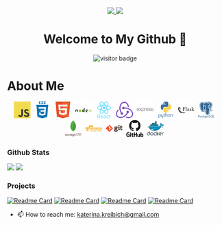        
<div align='center'>
 <a href="https://www.linkedin.com/in/katerina-kreibich-7a79a251/">
   <img src="https://img.shields.io/badge/LinkedIn-blue?style=for-the-badge&logo=linkedin&logoColor=white">
 </img>
 </a>
 <a href="https://angel.co/u/code-rina">
   <img src=https://img.shields.io/badge/AngelList-%23D4D4D4.svg?style=for-the-badge&logo=AngelList&logoColor=black>
 </img>
 </a>
  
 <h1>Welcome to My Github 👋 </h1>
 
 ![visitor badge](https://visitor-badge.glitch.me/badge?page_id=code-rina.visitor-badge)
 
</div>

<div>
            <h1>About Me </h1>
            </div>

 <div align='center'>
   <img src="https://github.com/devicons/devicon/blob/master/icons/javascript/javascript-original.svg" title="JavaScript" alt="JavaScript" width="40" height="40"/>&nbsp;
  <img src="https://github.com/devicons/devicon/blob/master/icons/css3/css3-plain-wordmark.svg"  title="CSS3" alt="CSS" width="40" height="40"/>&nbsp;
  <img src="https://github.com/devicons/devicon/blob/master/icons/html5/html5-original.svg" title="HTML5" alt="HTML" width="40" height="40"/>&nbsp;           
  <img src="https://github.com/devicons/devicon/blob/master/icons/nodejs/nodejs-original-wordmark.svg" title="NodeJS" alt="NodeJS" width="40" height="40"/>&nbsp;
  <img src="https://github.com/devicons/devicon/blob/master/icons/react/react-original-wordmark.svg" title="React" alt="React" width="40" height="40"/>&nbsp;
  <img src="https://github.com/devicons/devicon/blob/master/icons/redux/redux-original.svg" title="Redux" alt="Redux " width="40" height="40"/>&nbsp;
  <img src="https://github.com/devicons/devicon/blob/master/icons/express/express-original-wordmark.svg" title="Express" alt="Express " width="40" height="40"/>&nbsp;
  <img src="https://github.com/devicons/devicon/blob/master/icons/python/python-original-wordmark.svg" title="Python" alt="Python" width="40" height="40"/>&nbsp;
  <img src="https://github.com/devicons/devicon/blob/master/icons/flask/flask-original-wordmark.svg" title="Flask" alt="Flask" width="40" height="40"/>&nbsp;        
  <img src="https://github.com/devicons/devicon/blob/master/icons/postgresql/postgresql-plain-wordmark.svg" title="PSQL" alt="PSQL" width="40" height="40"/>&nbsp;
  <img src="https://github.com/devicons/devicon/blob/master/icons/mongodb/mongodb-original-wordmark.svg" title="Mongodb" alt="mongodb" width="40" height="40"/>&nbsp;     <img src="https://github.com/devicons/devicon/blob/master/icons/amazonwebservices/amazonwebservices-plain-wordmark.svg" title="AWS" alt="AWS" width="40" height="40"/>&nbsp;
  <img src="https://github.com/devicons/devicon/blob/master/icons/git/git-original-wordmark.svg" title="Git" **alt="Git" width="40" height="40"/>&nbsp;
  <img src="https://github.com/devicons/devicon/blob/master/icons/github/github-original-wordmark.svg" title="Github" **alt="Github" width="40" height="40"/>&nbsp;
              <img src="https://github.com/devicons/devicon/blob/master/icons/docker/docker-original-wordmark.svg" title="Docker" **alt="Docker" width="40" height="40"/>&nbsp;
</div>

</div>

### Github Stats

<p>
<img height="180em" src="https://github-readme-stats.vercel.app/api?username=code-rina&count_private=true&show_icons=true&theme=algolia"/>
<img height="180em" src="https://github-readme-stats.vercel.app/api/top-langs?username=code-rina&show_icons=true&locale=en&layout=compact&theme=vue-dark"/>
</p>
 
### Projects

 [![Readme Card](https://github-readme-stats.vercel.app/api/pin/?username=code-rina&repo=Travelgram&theme=gotham&card_width=500)](https://github.com/Code-rina/Travelgram)
 [![Readme Card](https://github-readme-stats.vercel.app/api/pin/?username=sbyri97&repo=moodify_gp10&&count_private=true&include_all_commits=true&theme=gotham&card_width=500)](https://github.com/sbyri97/moodify_gp10)
  [![Readme Card](https://github-readme-stats.vercel.app/api/pin/?username=code-rina&repo=BnB_SF-Week_16_Solo_Project&theme=gotham&card_width=100)](https://github.com/code-rina/BnB_SF-Week_16_Solo_Project)
 [![Readme Card](https://github-readme-stats.vercel.app/api/pin/?username=BrandonCope&repo=g13_goodMovies&&count_private=true&include_all_commits=true&theme=gotham&card_width=100)](https://github.com/BrandonCope/g13_goodMovies)

- 📫 How to reach me: katerina.kreibich@gmail.com
